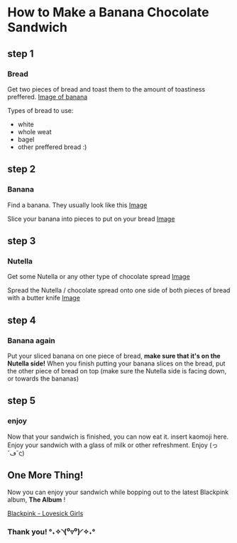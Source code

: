# How to Make a Banana Chocolate Sandwich

## step 1

### Bread

Get two pieces of bread and toast them to the amount of toastiness preffered.
[Image of banana](https://www.google.com/imgres?imgurl=http%3A%2F%2Fwww.pngall.com%2Fwp-content%2Fuploads%2F2016%2F04%2FBanana-Free-Download-PNG.png&imgrefurl=http%3A%2F%2Fwww.pngall.com%2Fbanana-png&tbnid=P8fsVOF8lIenaM&vet=12ahUKEwjvhNGx-qvsAhVUJH0KHS-BABYQMygBegUIARCyAQ..i&docid=_SiPnm_JLYEx_M&w=512&h=512&q=banana%20png&safe=active&ved=2ahUKEwjvhNGx-qvsAhVUJH0KHS-BABYQMygBegUIARCyAQ)

Types of bread to use:

- white
- whole weat 
- bagel
- other preffered bread :)

## step 2

### Banana

Find a banana. They usually look like this
[Image]()

Slice your banana into pieces to put on your bread
[Image](https://www.nationalfoodgroup.com/NFG/media/DownloadedMedia/12687260.jpg)

## step 3

### Nutella

Get some Nutella or any other type of chocolate spread
[Image](<img src="https://hips.hearstapps.com/hmg-prod.s3.amazonaws.com/images/krow-nutellacocoa-21-7-20-lifestylepackshot-withflavourcue-nolid-285-rt-no-barcode-1598369130.jpg?crop=1.00xw:0.728xh;0,0.179xh&amp;resize=480:*" alt="Nutella + Cocoa Is Is An Even More Chocolatey Version Of The Hazelnut Spread"/>)

Spread the Nutella / chocolate spread onto one side of both pieces of bread with a butter knife
[Image](<img src="https://encrypted-tbn0.gstatic.com/images?q=tbn%3AANd9GcQIMdZXkqlj62QEFdXCQa79rW0oA-xPCDvpeg&amp;usqp=CAU" alt="The makers of Nutella are furious that the FDA classifies it as a dessert -  Business Insider"/>)

## step 4

### Banana again

Put your sliced banana on one piece of bread, **make sure that it's on the Nutella side!**
When you finish putting your banana slices on the bread, put the other piece of bread on top (make sure the Nutella side is facing down, or towards the bananas)

## step 5

### enjoy 

Now that your sandwich is finished, you can now eat it. insert kaomoji here. Enjoy your sandwich with a glass of milk or other refreshment. Enjoy (っ˘ڡ˘ς)

## One More Thing!

Now you can enjoy your sandwich while bopping out to the latest Blackpink album, **The Album** ! 

[Blackpink - Lovesick Girls](https://www.youtube.com/watch?v=dyRsYk0LyA8)

### Thank you! °˖✧◝(⁰▿⁰)◜✧˖° 
